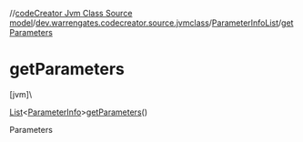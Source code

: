 //[codeCreator Jvm Class Source model](../../../index.md)/[dev.warrengates.codecreator.source.jvmclass](../index.md)/[ParameterInfoList](index.md)/[getParameters](get-parameters.md)

# getParameters

[jvm]\

[List](https://docs.oracle.com/javase/8/docs/api/java/util/List.html)&lt;[ParameterInfo](../-parameter-info/index.md)&gt;[getParameters](get-parameters.md)()

Parameters
